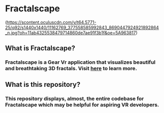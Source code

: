 # Fractalscape
(https://scontent.oculuscdn.com/v/t64.5771-25/q92/s1440x1440/11162769_377558585992843_8690447924921892864_n.jpg?oh=11ab4325538479714860de7ae91f3b1f&oe=5A963817)
## What is Fractalscape?
### Fractalscape is a Gear Vr application that visualizes beautiful and breathtaking 3D fractals. Visit [here](https://www.oculus.com/experiences/gear-vr/1247742675355364/) to learn more.

## What is this repository?
### This repository displays, almost, the entire codebase for Fractalscape which may be helpful for aspiring VR developers.
